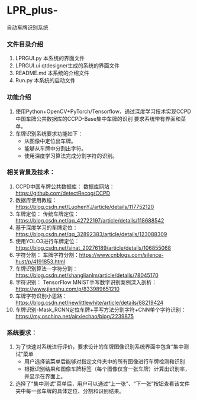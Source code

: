 # LPR_plus-

自动车牌识别系统

### 文件目录介绍
1. LPRGUI.py 本系统的界面文件
2. LPRGUI.ui qtdesigner生成的系统的界面文件 
3. README.md 本系统的介绍文件
4. Run.py 本系统的启动文件


### 功能介绍

1. 使用Python+OpenCV+PyTorch/Tensorflow，通过深度学习技术实现CCPD中国车牌公共数据库的CCPD-Base集中车牌的识别 要求系统带有界面和菜单。
2. 车牌识别系统要求功能如下： 
    - 从图像中定位出车牌。
    - 能够从车牌中分割出字符。 
    - 使用深度学习算法完成分割字符的识别。

### 相关背景及技术：

1. CCPD中国车牌公共数据库： 数据库网站：https://github.com/detectRecog/CCPD   
2. 数据库使用教程：https://blog.csdn.net/LuohenYJ/article/details/117752120  
3. 车牌定位： 传统车牌定位：https://blog.csdn.net/qq_42722197/article/details/118688542  
4. 基于深度学习的车牌定位：https://blog.csdn.net/qq_32892383/article/details/123088309  
5. 使用YOLO3进行车牌定位：https://blog.csdn.net/sinat_20276189/article/details/106855068  
6. 字符分割： 车牌字符分割：https://www.cnblogs.com/silence-hust/p/4191853.html  
7. 车牌识别算法—字符分割：https://blog.csdn.net/shanglianlm/article/details/78045170  
8. 字符识别： TensorFlow MNIST手写数字识别案例深入剖析：https://www.jianshu.com/p/833989651210  
9. 车牌字符识别小思路：https://blog.csdn.net/newlittlewhite/article/details/88219424  
10. 车牌识别-Mask_RCNN定位车牌+手写方法分割字符+CNN单个字符识别：https://my.oschina.net/airxiechao/blog/2239875  

### 系统要求： 
1. 为了快速对系统进行评价，要求设计的车牌图像识别系统界面中包含“集中测试”菜单
    - 用户选择该菜单后能够对指定文件夹中的所有图像进行车牌检测和识别
    - 根据识别结果和图像车牌标签（每个图像仅含一张车牌）计算出识别率，并显示在界面上。
2. 选择了“集中测试”菜单后，用户可以通过“上一张”、“下一张”按钮查看该文件夹中每一张车牌的具体定位、分割和识别结果。






